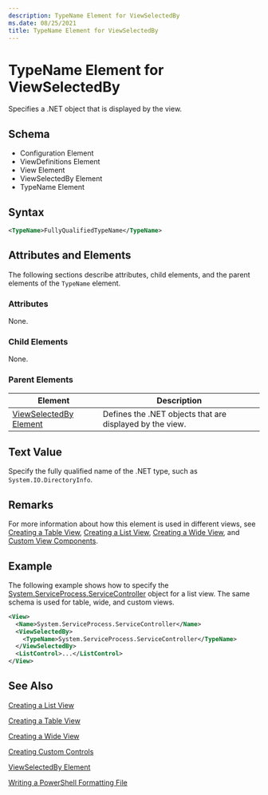```yaml
---
description: TypeName Element for ViewSelectedBy
ms.date: 08/25/2021
title: TypeName Element for ViewSelectedBy
---
```

# TypeName Element for ViewSelectedBy

Specifies a .NET object that is displayed by the view.

## Schema

- Configuration Element
- ViewDefinitions Element
- View Element
- ViewSelectedBy Element
- TypeName Element

## Syntax

```xml
<TypeName>FullyQualifiedTypeName</TypeName>
```

## Attributes and Elements

The following sections describe attributes, child elements, and the parent elements of the
`TypeName` element.

### Attributes

None.

### Child Elements

None.

### Parent Elements

|Element|Description|
|-------------|-----------------|
|[ViewSelectedBy Element](./viewselectedby-element-format.md)|Defines the .NET objects that are displayed by the view.|

## Text Value

Specify the fully qualified name of the .NET type, such as `System.IO.DirectoryInfo`.

## Remarks

For more information about how this element is used in different views, see [Creating a Table View](./creating-a-table-view.md),
[Creating a List View](./creating-a-list-view.md), [Creating a Wide View](./creating-a-wide-view.md),
and [Custom View Components](./creating-custom-controls.md).

## Example

The following example shows how to specify the [System.ServiceProcess.ServiceController](/dotnet/api/System.ServiceProcess.ServiceController)
object for a list view. The same schema is used for table, wide, and custom views.

```xml
<View>
  <Name>System.ServiceProcess.ServiceController</Name>
  <ViewSelectedBy>
    <TypeName>System.ServiceProcess.ServiceController</TypeName>
  </ViewSelectedBy>
  <ListControl>...</ListControl>
</View>
```

## See Also

[Creating a List View](./creating-a-list-view.md)

[Creating a Table View](./creating-a-table-view.md)

[Creating a Wide View](./creating-a-wide-view.md)

[Creating Custom Controls](./creating-custom-controls.md)

[ViewSelectedBy Element](./viewselectedby-element-format.md)

[Writing a PowerShell Formatting File](./writing-a-powershell-formatting-file.md)
